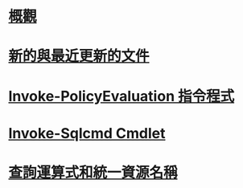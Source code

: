 # [概觀](database-engine-powershell-reference.md)  
# [新的與最近更新的文件](new-updated-powershell.md)
# [Invoke-PolicyEvaluation 指令程式](invoke-policyevaluation-cmdlet.md)  
# [Invoke-Sqlcmd Cmdlet](invoke-sqlcmd-cmdlet.md)  
# [查詢運算式和統一資源名稱](query-expressions-and-uniform-resource-names.md)  
